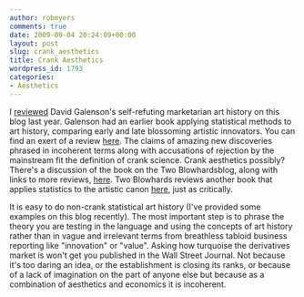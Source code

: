 ```yaml
---
author: robmyers
comments: true
date: 2009-09-04 20:24:09+00:00
layout: post
slug: crank_aesthetics
title: Crank Aesthetics
wordpress_id: 1793
categories:
- Aesthetics
---
```


I [reviewed](/weblog/2008/08/portrait-of-the-artist-as-homo-economicus.html) David Galenson's self-refuting marketarian art history on this blog last year. Galenson had an earlier book applying statistical methods to art history, comparing early and late blossoming artistic innovators. You can find an exert of a review [here](http://www.amstat.org/publications/jse/v10n2/peterson.html). The claims of amazing new discoveries phrased in incoherent terms along with accusations of rejection by the mainstream fit the definition of crank science. Crank aesthetics possibly? There's a discussion of the book on the Two Blowhardsblog, along with links to more reviews, [here](http://www.2blowhards.com/archives/2006/05/more_art_metrics.html). Two Blowhards reviews another book that applies statistics to the artistic canon [here](http://www.2blowhards.com/archives/002834.html), just as critically.  
  
It is easy to do non-crank statistical art history (I've provided some examples on this blog recently). The most important step is to phrase the theory you are testing in the language and using the concepts of art history rather than in vague and irrelevant terms from breathless tabloid business reporting like "innovation" or "value". Asking how turquoise the derivatives market is won't get you published in the Wall Street Journal. Not because it's too daring an idea, or the establishment is closing its ranks, or because of a lack of imagination on the part of anyone else but because as a combination of aesthetics and economics it is incoherent.  



